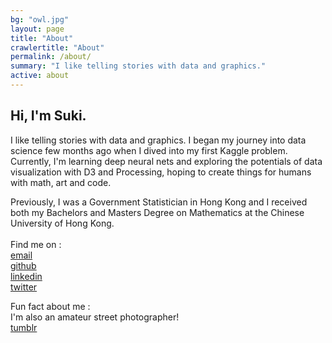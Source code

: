 ```yaml
---
bg: "owl.jpg"
layout: page
title: "About"
crawlertitle: "About"
permalink: /about/
summary: "I like telling stories with data and graphics."
active: about
---
```


## Hi, I'm Suki.

I like telling stories with data and graphics.  I began my journey into data science few months ago when I dived into  my first Kaggle problem.  Currently, I'm learning deep neural nets and exploring the potentials of data visualization with D3 and Processing, hoping to create things for humans with math, art and code. 

Previously, I was a Government Statistician in Hong Kong and I received both my Bachelors and Masters Degree on Mathematics at the Chinese University of Hong Kong.
<br>
<br>
Find me on : <br>
[email](mailto:lausuiki@gmail.com)<br>
[github](https://github.com/sukilau)<br>
[linkedin](https://www.linkedin.com/in/sukilau/)<br>
[twitter](https://twitter.com/lskhere)

Fun fact about me : <br>
I'm also an amateur street photographer! <br>
[tumblr](http://lskhere.tumblr.com/)

